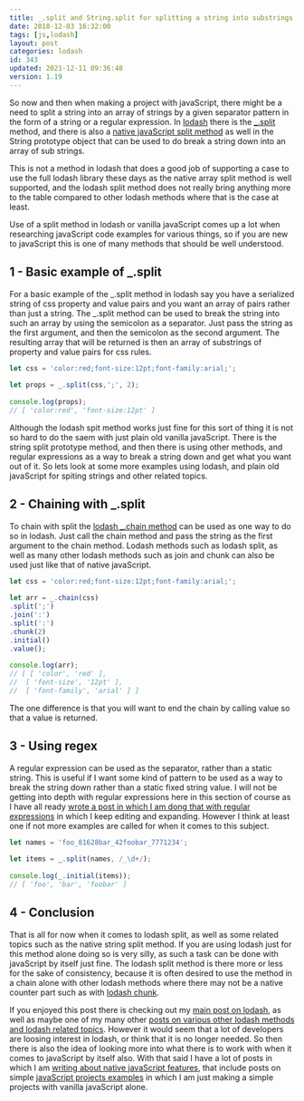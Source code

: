 ```yaml
---
title: _.split and String.split for splitting a string into substrings
date: 2018-12-03 16:32:00
tags: [js,lodash]
layout: post
categories: lodash
id: 343
updated: 2021-12-11 09:36:48
version: 1.19
---
```


So now and then when making a project with javaScript, there might be a need to split a string into an array of strings by a given separator pattern in the form of a string or a regular expression. In [lodash](https://lodash.com/) there is the [\_.split](https://lodash.com/docs/4.17.11#split) method, and there is also a [native javaScript split method](/2021/07/14/js-string-split/) as well in the String prototype object that can be used to do break a string down into an array of sub strings. 

This is not a method in lodash that does a good job of supporting a case to use the full lodash library these days as the native array split method is well supported, and the lodash split method does not really bring anything more to the table compared to other lodash methods where that is the case at least.

Use of a split method in lodash or vanilla javaScript comes up a lot when researching javaScript code examples for various things, so if you are new to javaScript this is one of many methods that should be well understood. 
<!-- more -->

## 1 - Basic example of \_.split

For a basic example of the \_.split method in lodash say you have a serialized string of css property and value pairs and you want an array of pairs rather than just a string. The \_.split method can be used to break the string into such an array by using the semicolon as a separator. Just pass the string as the first argument, and then the semicolon as the second argument. 
The resulting array that will be returned is then an array of substrings of property and value pairs for css rules.

```js
let css = 'color:red;font-size:12pt;font-family:arial;';
 
let props = _.split(css,';', 2);
 
console.log(props);
// [ 'color:red', 'font-size:12pt' ]
```

Although the lodash spit method works just fine for this sort of thing it is not so hard to do the saem with just plain old vanilla javaScript. There is the string split prototype method, and then there is using other methods, and regular expressions as a way to break a string down and get what you want out of it. So lets look at some more examples using lodash, and plain old javaScript for spiting strings and other related topics.


## 2 - Chaining with \_.split

To chain with split the [lodash \_.chain method](/2018/11/11/lodash_chain/) can be used as one way to do so in lodash. Just call the chain method and pass the string as the first argument to the chain method. Lodash methods such as lodash split, as well as many other lodash methods such as join and chunk can also be used just like that of native javaScript.

```js
let css = 'color:red;font-size:12pt;font-family:arial;';
 
let arr = _.chain(css)
.split(';')
.join(':')
.split(':')
.chunk(2)
.initial()
.value();
 
console.log(arr);
// [ [ 'color', 'red' ],
//  [ 'font-size', '12pt' ],
//  [ 'font-family', 'arial' ] ]
```

The one difference is that you will want to end the chain by calling value so that a value is returned.

## 3 - Using regex

A regular expression can be used as the separator, rather than a static string. This is useful if I want some kind of pattern to be used as a way to break the string down rather than a static fixed string value. I will not be getting into depth with regular expressions here in this section of course as I have all ready [wrote a post in which I am dong that with regular expressions](/2019/03/20/js-regex/) in which I keep editing and expanding. However I think at least one if not more examples are called for when it comes to this subject.

```js
let names = 'foo_81628bar_42foobar_7771234';
 
let items = _.split(names, /_\d+/);
 
console.log(_.initial(items));
// [ 'foo', 'bar', 'foobar' ]
```

## 4 - Conclusion

That is all for now when it comes to lodash split, as well as some related topics such as the native string split method. If you are using lodash just for this method alone doing so is very silly, as such a task can be done with javaScript by itself just fine. The lodash split method is there more or less for the sake of consistency, because it is often desired to use the method in a chain alone with other lodash methods where there may not be a native counter part such as with [lodash chunk](/2017/09/13/lodash-chunk/).

If you enjoyed this post there is checking out my [main post on lodash](/2019/02/15/lodash/), as well as maybe one of my many other [posts on various other lodash methods and lodash related topics](/categories/lodash). However it would seem that a lot of developers are loosing interest in lodash, or think that it is no longer needed. So then there is also the idea of looking more into what there is to work with when it comes to javaScript by itself also. With that said I have a lot of posts in which I am [writing about native javaScript features](/categories/js), that include posts on simple [javaScript projects examples](/2021/04/02/js-javascript-example/) in which I am just making a simple projects with vanilla javaScript alone.

